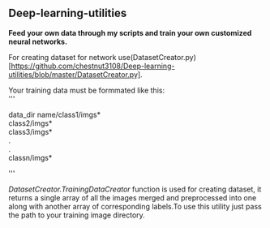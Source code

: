 ## Deep-learning-utilities
 
 **Feed your own data through my scripts and train your own customized neural networks.**
 
 For creating dataset for network use(DatasetCreator.py)[https://github.com/chestnut3108/Deep-learning-utilities/blob/master/DatasetCreator.py].
 
 Your training data must be formmated like this:  
 '''

  data_dir name/class1/imgs*  
               class2/imgs*  
                class3/imgs*  
                .  
                .    
                classn/imgs*   

'''

 
  _DatasetCreator.TrainingDataCreator_ function is used for creating dataset, it returns a single array of all the images merged and preprocessed into one along with another array of corresponding labels.To use this utility just pass the path to your training image directory.
 
